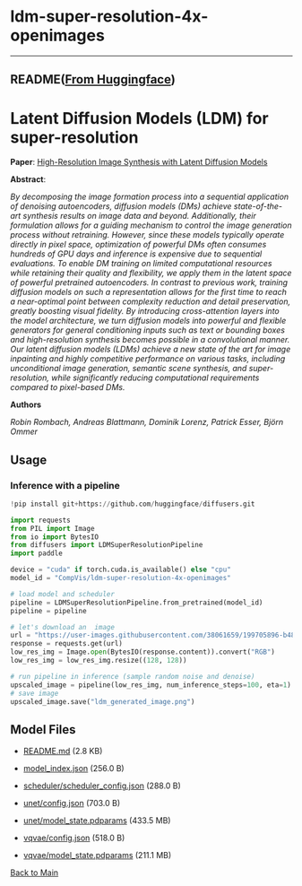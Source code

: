 
# ldm-super-resolution-4x-openimages
---


## README([From Huggingface](https://huggingface.co/CompVis/ldm-super-resolution-4x-openimages))



# Latent Diffusion Models (LDM) for super-resolution

**Paper**: [High-Resolution Image Synthesis with Latent Diffusion Models](https://arxiv.org/abs/2112.10752)

**Abstract**:

*By decomposing the image formation process into a sequential application of denoising autoencoders, diffusion models (DMs) achieve state-of-the-art synthesis results on image data and beyond. Additionally, their formulation allows for a guiding mechanism to control the image generation process without retraining. However, since these models typically operate directly in pixel space, optimization of powerful DMs often consumes hundreds of GPU days and inference is expensive due to sequential evaluations. To enable DM training on limited computational resources while retaining their quality and flexibility, we apply them in the latent space of powerful pretrained autoencoders. In contrast to previous work, training diffusion models on such a representation allows for the first time to reach a near-optimal point between complexity reduction and detail preservation, greatly boosting visual fidelity. By introducing cross-attention layers into the model architecture, we turn diffusion models into powerful and flexible generators for general conditioning inputs such as text or bounding boxes and high-resolution synthesis becomes possible in a convolutional manner. Our latent diffusion models (LDMs) achieve a new state of the art for image inpainting and highly competitive performance on various tasks, including unconditional image generation, semantic scene synthesis, and super-resolution, while significantly reducing computational requirements compared to pixel-based DMs.*

**Authors**

*Robin Rombach, Andreas Blattmann, Dominik Lorenz, Patrick Esser, Björn Ommer*

## Usage

### Inference with a pipeline

```python
!pip install git+https://github.com/huggingface/diffusers.git

import requests
from PIL import Image
from io import BytesIO
from diffusers import LDMSuperResolutionPipeline
import paddle

device = "cuda" if torch.cuda.is_available() else "cpu"
model_id = "CompVis/ldm-super-resolution-4x-openimages"

# load model and scheduler
pipeline = LDMSuperResolutionPipeline.from_pretrained(model_id)
pipeline = pipeline

# let's download an  image
url = "https://user-images.githubusercontent.com/38061659/199705896-b48e17b8-b231-47cd-a270-4ffa5a93fa3e.png"
response = requests.get(url)
low_res_img = Image.open(BytesIO(response.content)).convert("RGB")
low_res_img = low_res_img.resize((128, 128))

# run pipeline in inference (sample random noise and denoise)
upscaled_image = pipeline(low_res_img, num_inference_steps=100, eta=1).images[0]
# save image
upscaled_image.save("ldm_generated_image.png")
```




## Model Files

- [README.md](https://paddlenlp.bj.bcebos.com/models/community/CompVis/ldm-super-resolution-4x-openimages/README.md) (2.8 KB)

- [model_index.json](https://paddlenlp.bj.bcebos.com/models/community/CompVis/ldm-super-resolution-4x-openimages/model_index.json) (256.0 B)

- [scheduler/scheduler_config.json](https://paddlenlp.bj.bcebos.com/models/community/CompVis/ldm-super-resolution-4x-openimages/scheduler/scheduler_config.json) (288.0 B)

- [unet/config.json](https://paddlenlp.bj.bcebos.com/models/community/CompVis/ldm-super-resolution-4x-openimages/unet/config.json) (703.0 B)

- [unet/model_state.pdparams](https://paddlenlp.bj.bcebos.com/models/community/CompVis/ldm-super-resolution-4x-openimages/unet/model_state.pdparams) (433.5 MB)

- [vqvae/config.json](https://paddlenlp.bj.bcebos.com/models/community/CompVis/ldm-super-resolution-4x-openimages/vqvae/config.json) (518.0 B)

- [vqvae/model_state.pdparams](https://paddlenlp.bj.bcebos.com/models/community/CompVis/ldm-super-resolution-4x-openimages/vqvae/model_state.pdparams) (211.1 MB)


[Back to Main](../../)